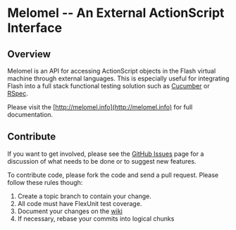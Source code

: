 Melomel -- An External ActionScript Interface
=============================================

## Overview

Melomel is an API for accessing ActionScript objects in the Flash virtual
machine through external languages. This is especially useful for
integrating Flash into a full stack functional testing solution such
as [Cucumber](http://cukes.info) or [RSpec](http://rspec.info).

Please visit the [http://melomel.info](http://melomel.info) for full
documentation.


## Contribute

If you want to get involved, please see the
[GitHub Issues](http://github.com/benbjohnson/melomel/issues) page for a
discussion of what needs to be done or to suggest new features.

To contribute code, please fork the code and send a pull request. Please
follow these rules though:

1. Create a topic branch to contain your change.
1. All code must have FlexUnit test coverage.
1. Document your changes on the [wiki](http://github.com/benbjohnson/melomel/wiki)
1. If necessary, rebase your commits into logical chunks